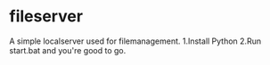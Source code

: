 # fileserver
A simple localserver used for filemanagement.
1.Install Python
2.Run start.bat and you're good to go.
